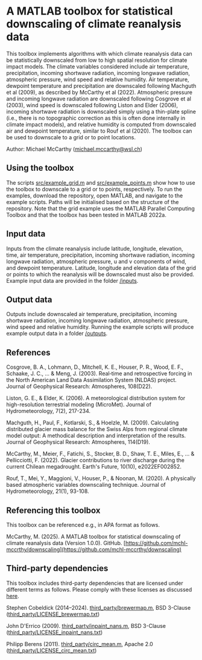 # A MATLAB toolbox for statistical downscaling of climate reanalysis data

This toolbox implements algorithms with which climate reanalysis data can be statistically downscaled from low to high spatial resolution for climate impact models. The climate variables considered include air temperature, precipitation, incoming shortwave radiation, incoming longwave radiation, atmospheric pressure, wind speed and relative humidity. Air temperature, dewpoint temperature and precipitation are downscaled following Machguth et al (2009), as described by McCarthy et al (2022). Atmospheric pressure and incoming longwave radiation are downscaled following Cosgrove et al (2003), wind speed is downscaled following Liston and Elder (2006), incoming shortwave radiation is downscaled simply using a thin-plate spline (i.e., there is no topographic correction as this is often done internally in climate impact models), and relative humidity is computed from downscaled air and dewpoint temperature, similar to Rouf et al (2020). The toolbox can be used to downscale to a grid or to point locations.

Author: Michael McCarthy (michael.mccarthy@wsl.ch)

## Using the toolbox
The scripts [src/example_grid.m](src/example_grid.m) and [src/example_points.m](src/example_points.m) show how to use the toolbox to downscale to a grid or to points, respectively. To run the examples, download the repository, open MATLAB, and navigate to the example scripts. Paths will be initialised based on the structure of the repository. Note that the grid example uses the MATLAB Parallel Computing Toolbox and that the toolbox has been tested in MATLAB 2022a.

## Input data
Inputs from the climate reanalysis include latitude, longitude, elevation, time, air temperature, precipitation, incoming shortwave radiation, incoming longwave radiation, atmospheric pressure, u and v components of wind, and dewpoint temperature. Latitude, longitude and elevation data of the grid or points to which the reanalysis will be downscaled must also be provided. Example input data are provided in the folder [/inputs](/outputs). 

## Output data
Outputs include downscaled air temperature, precipitation, incoming shortwave radiation, incoming longwave radiation, atmospheric pressure, wind speed and relative humidity. Running the example scripts will produce example output data in a folder [/outputs](/outputs). 

## References
Cosgrove, B. A., Lohmann, D., Mitchell, K. E., Houser, P. R., Wood, E. F., Schaake, J. C., ... & Meng, J. (2003). Real‐time and retrospective forcing in the North American Land Data Assimilation System (NLDAS) project. Journal of Geophysical Research: Atmospheres, 108(D22).

Liston, G. E., & Elder, K. (2006). A meteorological distribution system for high-resolution terrestrial modeling (MicroMet). Journal of Hydrometeorology, 7(2), 217-234.

Machguth, H., Paul, F., Kotlarski, S., & Hoelzle, M. (2009). Calculating distributed glacier mass balance for the Swiss Alps from regional climate model output: A methodical description and interpretation of the results. Journal of Geophysical Research: Atmospheres, 114(D19).

McCarthy, M., Meier, F., Fatichi, S., Stocker, B. D., Shaw, T. E., Miles, E., ... & Pellicciotti, F. (2022). Glacier contributions to river discharge during the current Chilean megadrought. Earth's Future, 10(10), e2022EF002852.

Rouf, T., Mei, Y., Maggioni, V., Houser, P., & Noonan, M. (2020). A physically based atmospheric variables downscaling technique. Journal of Hydrometeorology, 21(1), 93-108.

## Referencing this toolbox
This toolbox can be referenced e.g., in APA format as follows.

McCarthy, M. (2025). A MATLAB toolbox for statistical downscaling of climate reanalysis data (Version 1.0.0). GitHub. [https://github.com/mchl-mccrthy/downscaling](https://github.com/mchl-mccrthy/downscaling)

## Third-party dependencies
This toolbox includes third-party dependencies that are licensed under different terms as follows. Please comply with these licenses as discussed [here](/THIRD_PARTY_LICENSES).

Stephen Cobeldick (2014–2024). [third_party/brewermap.m](third_party/brewermap.m), BSD 3-Clause ([third_party/LICENSE_brewermap.txt](third_party/LICENSE_brewermap.txt))

John D'Errico (2009). [third_party/inpaint_nans.m](third_party/inpaint_nans.m), BSD 3-Clause ([third_party/LICENSE_inpaint_nans.txt](third_party/LICENSE_inpaint_nans.txt))

Philipp Berens (2011). [third_party/circ_mean.m](third_party/circ_mean.m), Apache 2.0 ([third_party/LICENSE_circ_mean.txt](third_party/LICENSE_circ_mean.txt))

